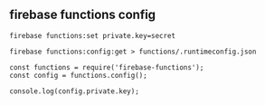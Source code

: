 ## firebase functions config

```
firebase functions:set private.key=secret

firebase functions:config:get > functions/.runtimeconfig.json
```

```
const functions = require('firebase-functions');
const config = functions.config();

console.log(config.private.key);
```

